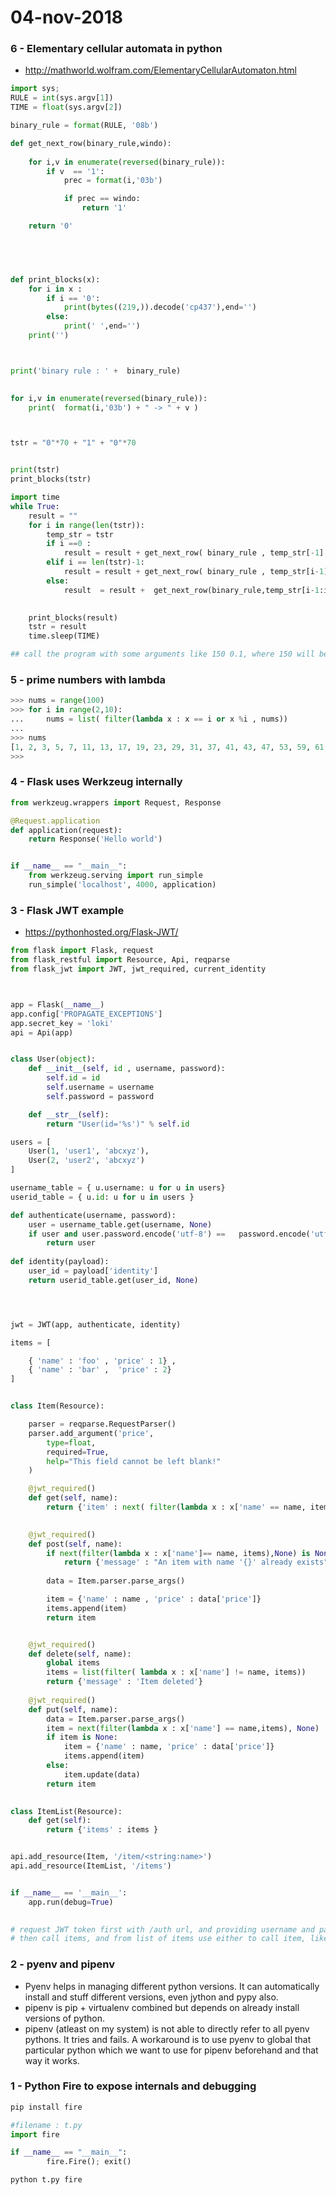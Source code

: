 # 04-nov-2018

### 6 - Elementary cellular automata in python

- http://mathworld.wolfram.com/ElementaryCellularAutomaton.html

```python
import sys;
RULE = int(sys.argv[1])
TIME = float(sys.argv[2])

binary_rule = format(RULE, '08b')

def get_next_row(binary_rule,windo):
	
	for i,v in enumerate(reversed(binary_rule)):
		if v  == '1':
			prec = format(i,'03b')

			if prec == windo:
				return '1'

	return '0'
			




def print_blocks(x):
	for i in x :
		if i == '0':
			print(bytes((219,)).decode('cp437'),end='')
		else:
			print(' ',end='')
	print('')



print('binary rule : ' +  binary_rule)
	

for i,v in enumerate(reversed(binary_rule)):
	print(  format(i,'03b') + " -> " + v )



tstr = "0"*70 + "1" + "0"*70


print(tstr)
print_blocks(tstr)

import time
while True:
	result = ""
	for i in range(len(tstr)):
		temp_str = tstr
		if i ==0 :
			result = result + get_next_row( binary_rule , temp_str[-1] + temp_str[0] + temp_str[1] )
		elif i == len(tstr)-1:
			result = result + get_next_row( binary_rule , temp_str[i-1] + temp_str[i] + temp_str[0] )	
		else:
			result  = result +  get_next_row(binary_rule,temp_str[i-1:i+2])

			
	print_blocks(result)
	tstr = result
	time.sleep(TIME)

## call the program with some arguments like 150 0.1, where 150 will be cellular automata id, and 0.1 is time between rendering each line, speed of simulation
```

### 5 - prime numbers with lambda

```python
>>> nums = range(100)
>>> for i in range(2,10):
...     nums = list( filter(lambda x : x == i or x %i , nums))
... 
>>> nums
[1, 2, 3, 5, 7, 11, 13, 17, 19, 23, 29, 31, 37, 41, 43, 47, 53, 59, 61, 67, 71, 73, 79, 83, 89, 97]
>>> 
```

### 4 - Flask uses Werkzeug internally

```python
from werkzeug.wrappers import Request, Response

@Request.application
def application(request):
	return Response('Hello world')


if __name__ == "__main__":
	from werkzeug.serving import run_simple
	run_simple('localhost', 4000, application)
```


### 3 - Flask JWT example

- https://pythonhosted.org/Flask-JWT/

```python
from flask import Flask, request
from flask_restful import Resource, Api, reqparse
from flask_jwt import JWT, jwt_required, current_identity



app = Flask(__name__)
app.config['PROPAGATE_EXCEPTIONS']
app.secret_key = 'loki'
api = Api(app)


class User(object):
    def __init__(self, id , username, password):
        self.id = id
        self.username = username
        self.password = password

    def __str__(self):
        return "User(id='%s')" % self.id 

users = [
    User(1, 'user1', 'abcxyz'),
    User(2, 'user2', 'abcxyz')
]

username_table = { u.username: u for u in users}
userid_table = { u.id: u for u in users }

def authenticate(username, password):
    user = username_table.get(username, None)
    if user and user.password.encode('utf-8') ==   password.encode('utf-8'):
        return user
    
def identity(payload):
    user_id = payload['identity']
    return userid_table.get(user_id, None)




jwt = JWT(app, authenticate, identity)

items = [

	{ 'name' : 'foo' , 'price' : 1} ,
	{ 'name' : 'bar' ,  'price' : 2} 
]


class Item(Resource):

    parser = reqparse.RequestParser()
    parser.add_argument('price',
        type=float,
        required=True,
        help="This field cannot be left blank!"
    )

    @jwt_required()
    def get(self, name):
        return {'item' : next( filter(lambda x : x['name' == name, items])  , None)} 

    
    @jwt_required()
    def post(self, name):
        if next(filter(lambda x : x['name']== name, items),None) is None:
            return {'message' : "An item with name '{}' already exists".format(name)}
        
        data = Item.parser.parse_args()

        item = {'name' : name , 'price' : data['price']}
        items.append(item)
        return item


    @jwt_required()
    def delete(self, name):
        global items
        items = list(filter( lambda x : x['name'] != name, items))
        return {'message' : 'Item deleted'}
    
    @jwt_required()
    def put(self, name):
        data = Item.parser.parse_args()
        item = next(filter(lambda x : x['name'] == name,items), None)
        if item is None:
            item = {'name' : name, 'price' : data['price']}
            items.append(item)
        else:
            item.update(data)
        return item

    
class ItemList(Resource):
    def get(self):
        return {'items' : items }


api.add_resource(Item, '/item/<string:name>')
api.add_resource(ItemList, '/items')


if __name__ == '__main__':
    app.run(debug=True)
    

# request JWT token first with /auth url, and providing username and passsword in body
# then call items, and from list of items use either to call item, like item/foo, and in body provide a price
```


### 2 - pyenv and pipenv

- Pyenv helps in managing different python versions. It can automatically install and stuff different versions, even jython and pypy also.
- pipenv is pip + virtualenv combined but depends on already install versions of python.
- pipenv (atleast on my system) is not able to directly refer to all pyenv pythons. It tries and fails. A workaround is to use pyenv to global that particular python which we want to use for pipenv beforehand and that way it works.

### 1 - Python Fire to expose internals and debugging

```bash
pip install fire
```

```python
#filename : t.py
import fire

if __name__ == "__main__":
        fire.Fire(); exit()
```

```bash
python t.py fire
```



